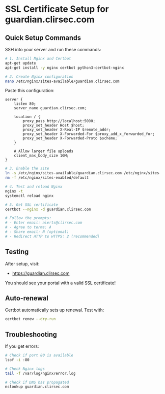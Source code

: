 # SSL Certificate Setup for guardian.clirsec.com

## Quick Setup Commands

SSH into your server and run these commands:

```bash
# 1. Install Nginx and Certbot
apt-get update
apt-get install -y nginx certbot python3-certbot-nginx

# 2. Create Nginx configuration
nano /etc/nginx/sites-available/guardian.clirsec.com
```

Paste this configuration:

```nginx
server {
    listen 80;
    server_name guardian.clirsec.com;

    location / {
        proxy_pass http://localhost:5000;
        proxy_set_header Host $host;
        proxy_set_header X-Real-IP $remote_addr;
        proxy_set_header X-Forwarded-For $proxy_add_x_forwarded_for;
        proxy_set_header X-Forwarded-Proto $scheme;
    }

    # Allow larger file uploads
    client_max_body_size 16M;
}
```

```bash
# 3. Enable the site
ln -s /etc/nginx/sites-available/guardian.clirsec.com /etc/nginx/sites-enabled/
rm -f /etc/nginx/sites-enabled/default

# 4. Test and reload Nginx
nginx -t
systemctl reload nginx

# 5. Get SSL certificate
certbot --nginx -d guardian.clirsec.com

# Follow the prompts:
# - Enter email: alerts@clirsec.com
# - Agree to terms: A
# - Share email: N (optional)
# - Redirect HTTP to HTTPS: 2 (recommended)
```

## Testing

After setup, visit:
- https://guardian.clirsec.com

You should see your portal with a valid SSL certificate!

## Auto-renewal

Certbot automatically sets up renewal. Test with:
```bash
certbot renew --dry-run
```

## Troubleshooting

If you get errors:
```bash
# Check if port 80 is available
lsof -i :80

# Check Nginx logs
tail -f /var/log/nginx/error.log

# Check if DNS has propagated
nslookup guardian.clirsec.com
```